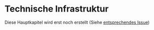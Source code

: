 Technische Infrastruktur
========================

Diese Hauptkapitel wird erst noch erstellt (Siehe [entsprechendes
Issue](https://github.com/pro4bib/handbuch-it-in-bibliotheken/issues/41))
